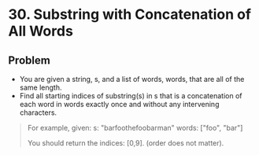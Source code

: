# 30. Substring with Concatenation of All Words

## Problem
- You are given a string, s, and a list of words, words, that are all of the same length.
- Find all starting indices of substring(s) in s that is a concatenation of each word in words exactly once and without any intervening characters.

> For example, given:
> s: "barfoothefoobarman"
> words: ["foo", "bar"]
> 
> You should return the indices: [0,9].
> (order does not matter).
